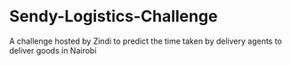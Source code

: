 # Sendy-Logistics-Challenge

A challenge hosted by Zindi to predict the time taken by delivery agents to deliver goods in Nairobi
